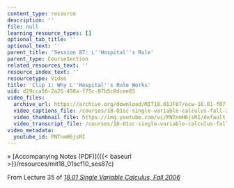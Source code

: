 ```yaml
---
content_type: resource
description: ''
file: null
learning_resource_types: []
optional_tab_title: ''
optional_text: ''
parent_title: 'Session 87: L''Hospital''s Rule'
parent_type: CourseSection
related_resources_text: ''
resource_index_text: ''
resourcetype: Video
title: 'Clip 1: Why L''Hospital''s Rule Works'
uid: d29cca56-2a25-450a-f75c-07b5c8dcee83
video_files:
  archive_url: https://archive.org/download/MIT18.01JF07/ocw-18.01-f07-lec35_300k.mp4
  video_captions_file: /courses/18-01sc-single-variable-calculus-fall-2010/62725b79ec3f5bf69f4271a5881f4e6f_PNTnmH6jsRI.vtt
  video_thumbnail_file: https://img.youtube.com/vi/PNTnmH6jsRI/default.jpg
  video_transcript_file: /courses/18-01sc-single-variable-calculus-fall-2010/308406c82dfab0301cf127873b91259f_PNTnmH6jsRI.pdf
video_metadata:
  youtube_id: PNTnmH6jsRI
---
```


» [Accompanying Notes (PDF)]({{< baseurl >}}/resources/mit18_01scf10_ses87c)

From Lecture 35 of [_18.01 Single Variable Calculus, Fall 2006_](/courses/18-01-single-variable-calculus-fall-2006/pages/video-lectures)